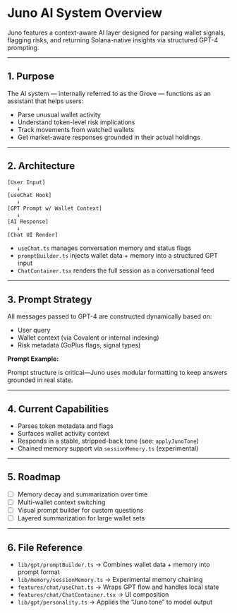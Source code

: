 # Juno AI System Overview

Juno features a context-aware AI layer designed for parsing wallet signals, flagging risks, and returning Solana-native insights via structured GPT-4 prompting.

---

## 1. Purpose

The AI system — internally referred to as the Grove — functions as an assistant that helps users:

- Parse unusual wallet activity  
- Understand token-level risk implications  
- Track movements from watched wallets  
- Get market-aware responses grounded in their actual holdings

---

## 2. Architecture

```txt
[User Input]
   ↓
[useChat Hook]
   ↓
[GPT Prompt w/ Wallet Context]
   ↓
[AI Response]
   ↓
[Chat UI Render]

```

- `useChat.ts` manages conversation memory and status flags  
- `promptBuilder.ts` injects wallet data + memory into a structured GPT input  
- `ChatContainer.tsx` renders the full session as a conversational feed  

---

## 3. Prompt Strategy

All messages passed to GPT-4 are constructed dynamically based on:

- User query  
- Wallet context (via Covalent or internal indexing)  
- Risk metadata (GoPlus flags, signal types)  

**Prompt Example:**


Prompt structure is critical—Juno uses modular formatting to keep answers grounded in real state.

---

## 4. Current Capabilities

- Parses token metadata and flags  
- Surfaces wallet activity context  
- Responds in a stable, stripped-back tone (see: `applyJunoTone`)  
- Chained memory support via `sessionMemory.ts` (experimental)

---

## 5. Roadmap

- [ ] Memory decay and summarization over time  
- [ ] Multi-wallet context switching  
- [ ] Visual prompt builder for custom questions  
- [ ] Layered summarization for large wallet sets  

---

## 6. File Reference

- `lib/gpt/promptBuilder.ts` → Combines wallet data + memory into prompt format  
- `lib/memory/sessionMemory.ts` → Experimental memory chaining  
- `features/chat/useChat.ts` → Wraps GPT flow and handles local state  
- `features/chat/ChatContainer.tsx` → UI composition  
- `lib/gpt/personality.ts` → Applies the “Juno tone” to model output
